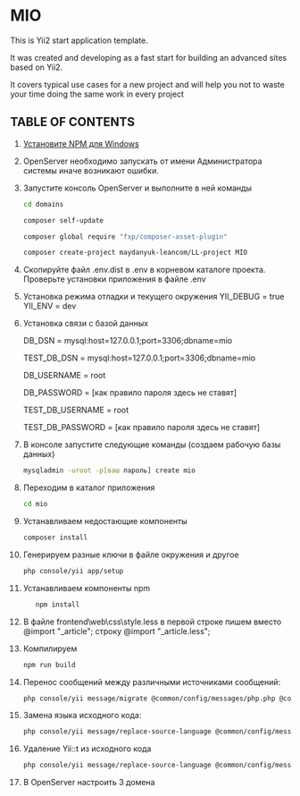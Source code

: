 # MIO


<!-- /BADGES -->

This is Yii2 start application template.

It was created and developing as a fast start for building an advanced sites based on Yii2.

It covers typical use cases for a new project and will help you not to waste your time doing the same work in every project


## TABLE OF CONTENTS


1. [Установите NPM для Windows](https://nodejs.org/en/download/)
2. OpenServer необходимо запускать от имени Администратора системы иначе возникают ошибки. 
3. Запустите консоль OpenServer и выполните в ней команды
    ```bash
    cd domains
    
    composer self-update
    
    composer global require "fxp/composer-asset-plugin"
    
    composer create-project maydanyuk-leancom/LL-project MIO
    ```
4. Скопируйте файл .env.dist в .env в корневом каталоге проекта. Проверьте установки приложения в файле .env
  
5. Установка режима отладки и текущего окружения
    YII_DEBUG = true  YII_ENV = dev
  
6. Установка связи с базой данных

    DB_DSN = mysql:host=127.0.0.1;port=3306;dbname=mio
  
    TEST_DB_DSN = mysql:host=127.0.0.1;port=3306;dbname=mio
  
    DB_USERNAME = root
  
    DB_PASSWORD = [как правило пароля здесь не ставят]
  
    TEST_DB_USERNAME = root
  
    TEST_DB_PASSWORD = [как правило пароля здесь не ставят]
    
7.  В консоле запустите следующие команды (создаем рабочую базы данных)
     ```bash
     mysqladmin -uroot -p[ваш пароль] create mio
     ```
   8. Переходим в каталог приложения
   
      ```bash
      cd mio
      ```
   9. Устанавливаем недостающие компоненты
      
      ```bash
      composer install
      ```
   10. Генерируем разные ключи в файле окружения и другое
       
       ```bash
       php console/yii app/setup
       ```
   11. Устанавливаем компоненты npm
       ```bash
          npm install
       ```
   12. В файле frontend\web\css\style.less в первой строке пишем вместо @import "_article"; строку @import "_article.less"; 
   
   13. Компилируем
       ```bash
       npm run build
       ```
   14. Перенос сообщений между различными источниками сообщений:
       ```bash
       php console/yii message/migrate @common/config/messages/php.php @common/config/messages/db.php
       ```
   15. Замена языка исходного кода:   
       ```bash
       php console/yii message/replace-source-language @common/config/messages/php.php ru-RU
       ```
   16. Удаление Yii::t из исходного кода
       ```bash
       php console/yii message/replace-source-language @common/config/messages/php.php
       ```
   17. В OpenServer настроить 3 домена     
               
     
   
 



